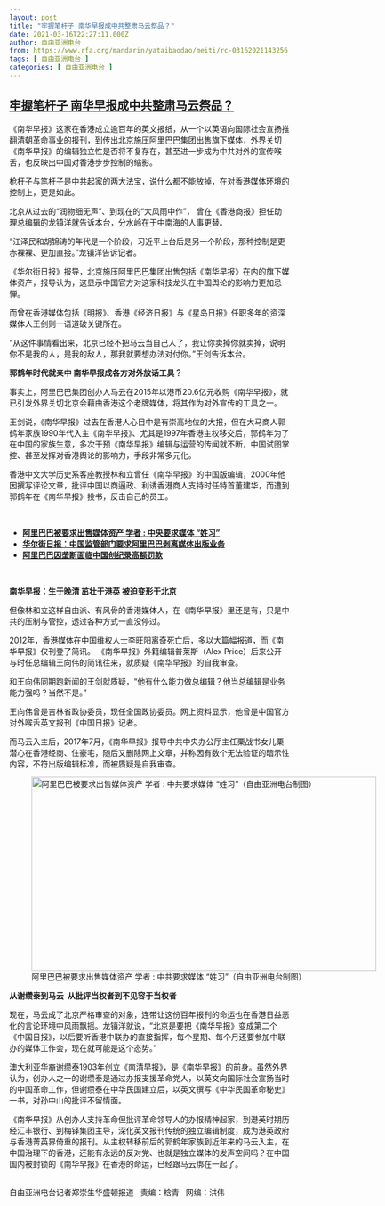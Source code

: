 ```yaml
---
layout: post
title: "牢握笔杆子 南华早报成中共整肃马云祭品？"
date: 2021-03-16T22:27:11.000Z
author: 自由亚洲电台
from: https://www.rfa.org/mandarin/yataibaodao/meiti/rc-03162021143256.html
tags: [ 自由亚洲电台 ]
categories: [ 自由亚洲电台 ]
---
```

<!--1615933631000-->
[牢握笔杆子 南华早报成中共整肃马云祭品？](https://www.rfa.org/mandarin/yataibaodao/meiti/rc-03162021143256.html)
------

<div>
<p></p><p>《南华早报》这家在香港成立逾百年的英文报纸，从一个以英语向国际社会宣扬推翻清朝革命事业的报刊，到传出北京施压阿里巴巴集团出售旗下媒体，外界关切《南华早报》的编辑独立性是否将不复存在，甚至进一步成为中共对外的宣传喉舌，也反映出中国对香港步步控制的缩影。<span></span></p><p><span>枪杆子与笔杆子是中共起家的两大法宝，说什么都不能放掉，在对香港媒体环境的控制上，更是如此。</span></p><p><span>北京从过去的“润物细无声”、到现在的“大风雨中作”，</span><span> </span><span>曾在《香港商报》担任助理总编辑的龙镇洋就告诉本台，分水岭在于中南海的人事更替。</span></p><p><span>“江泽民和胡锦涛的年代是一个阶段，习近平上台后是另一个阶段，那种控制是更赤裸裸、更加直接。”龙镇洋告诉记者。</span></p><p><span>《华尔街日报》报导，北京施压阿里巴巴集团出售包括《南华早报》在内的旗下媒体资产，报导认为，这显示中国官方对这家科技龙头在中国舆论的影响力更加忌惮。</span></p><p><span>而曾在香港媒体包括《明报》、香港《经济日报》与《星岛日报》任职多年的资深媒体人王剑则一语道破关键所在。</span></p><p><span>“从这件事情看出来，北京已经不把马云当自己人了，我让你卖掉你就卖掉，说明你不是我的人，是我的敌人，那我就要想办法对付你。”王剑告诉本台。</span></p><p><strong>郭鹤年时代就亲中 南华早报成各方对外放话工具？</strong></p><p><span>事实上，阿里巴巴集团创办人马云在</span><span>2015</span><span>年以港币</span><span>20.6</span><span>亿元收购《南华早报》，就已引发外界关切北京会藉由香港这个老牌媒体，将其作为对外宣传的工具之一。</span></p><p><span>王剑说，《南华早报》过去在香港人心目中是有崇高地位的大报，但在大马商人郭鹤年家族</span><span>1990</span><span>年代入主《南华早报》、尤其是</span><span>1997</span><span>年香港主权移交后，郭鹤年为了在中国的家族生意，多次干预《南华早报》编辑与运营的传闻就不断，中国试图掌控、甚至发挥对香港舆论的影响力，手段非常多元化。</span></p><p><span>香港中文大学历史系客座教授林和立曾任《</span><span>​​</span><span>南华早报》的中国版编辑，</span><span>2000</span><span>年他因撰写评论文章，批评中国以商逼政、利诱香港商人支持时任特首董建华，而遭到郭鹤年在《南华早报》投书，反击自己的员工。</span></p><p><br/></p><ul><li><a href="https://www.rfa.org/mandarin/yataibaodao/meiti/ac-03162021063926.html"><strong>阿里巴巴被要求出售媒体资产 学者 : 中央要求媒体 “姓习”</strong></a></li><li><strong><a href="https://www.rfa.org/mandarin/Xinwen/5-03152021112311.html">华尔街日报：中国监管部门要求阿里巴巴剥离媒体出版业务</a></strong></li><li><strong><a href="https://www.rfa.org/mandarin/Xinwen/4-03122021102323.html">阿里巴巴因垄断面临中国创纪录高额罚款</a></strong></li></ul><p><br/></p><p><strong>南华早报：生于晚清 茁壮于港英 被迫变形于北京</strong></p><p><span>但像林和立这样自由派、有风骨的香港媒体人，在《南华早报》里还是有，只是中共的压制与管控，透过各种方式一直没停过。</span></p><p><span>2012</span><span>年，香港媒体在中国维权人士李旺阳离奇死亡后，多以大篇幅报道，而《南华早报》仅刊登了简讯。</span><span> </span><span>《南华早报》外籍编辑普莱斯（</span><span>Alex Price</span><span>）后来公开与时任总编辑王向伟的简讯往来，就质疑《南华早报》的自我审查。</span></p><p><span>和王向伟同期跑新闻的王剑就质疑，“他有什么能力做总编辑？他当总编辑是业务能力强吗？当然不是。”</span></p><p><span>王向伟曾是吉林省政协委员，现任全国政协委员。网上资料显示，他曾是中国官方对外喉舌英文报刊《中国日报》记者。</span></p><p><span>而马云入主后，</span><span>2017</span><span>年</span><span>7</span><span>月，《南华早报》报导中共中央办公厅主任栗战书女儿栗潜心在香港经商、住豪宅，随后又删除网上文章，并称因有数个无法验证的暗示性内容，不符出版编辑标准，而被质疑是自我审查。</span></p><p><span><figure class="image-richtext image-inline captioned" style="width:620px;"><img alt="阿里巴巴被要求出售媒体资产   学者 : 中共要求媒体 “姓习”（自由亚洲电台制图）" height="348" src="https://www.rfa.org/mandarin/yataibaodao/meiti/rc-03162021143256.html/rc0316.jpg/@@images/a9e82b9b-cc51-4d4a-9fb9-58b1bc816b7b.jpeg" title="rc0316.jpg" width="620"/><figcaption class="image-caption">阿里巴巴被要求出售媒体资产   学者 : 中共要求媒体 “姓习”（自由亚洲电台制图）</figcaption><small></small></figure></span></p><p><strong>从谢缵泰到马云  从批评当权者到不见容于当权者</strong></p><p><span>现在，马云成了北京严格审查的对象，连带让这份百年报刊的命运也在香港日益恶化的言论环境中风雨飘摇。龙镇洋就说，“北京是要把《南华早报》变成第二个《中国日报》，以后要听香港中联办的直接指挥，每个星期、每个月还要参加中联办的媒体工作会，现在就可能是这个态势。”</span></p><p><span>澳大利亚华裔谢缵泰</span><span>1903</span><span>年创立《南清早报》，是《南华早报》的前身。虽然外界认为，创办人之一的谢缵泰是通过办报支援革命党人，以英文向国际社会宣扬当时的中国革命工作，但谢缵泰在中华民国建立后，以英文撰写《中华民国革命秘史》一书，对孙中山的批评不留情面。</span></p><p><span>《南华早报》从创办人支持革命但批评革命领导人的办报精神起家，到港英时期历经汇丰银行、到梅铎集团主导，深化英文报刊传统的独立编辑制度，成为港英政府与香港菁英界倚重的报刊。从主权转移前后的郭鹤年家族到近年来的马云入主，在中国治理下的香港，还能有永远的反对党、也就是独立媒体的发声空间吗？在中国国内被封锁的《南华早报》在香港的命运，已经跟马云绑在一起了。</span></p><p><br/>自由亚洲电台记者郑崇生华盛顿报道   责编：梒青   网编：洪伟</p>
</div>
